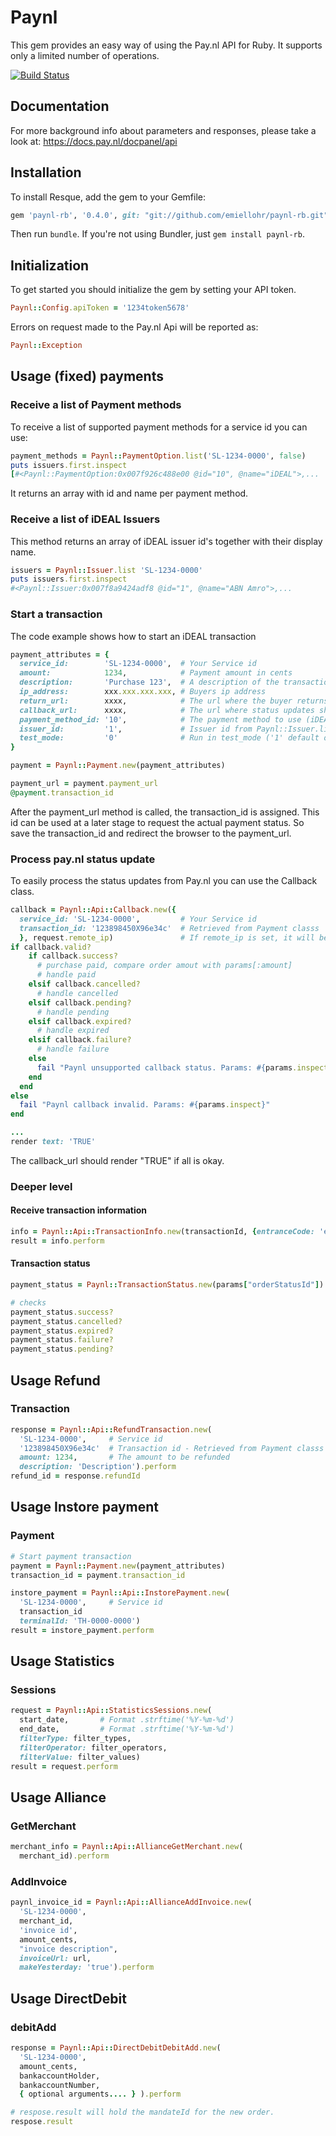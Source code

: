 Paynl
=====

This gem provides an easy way of using the Pay.nl API for Ruby. It supports only a limited number of operations.

[![Build Status](https://travis-ci.org/emiellohr/paynl-rb.svg?branch=master)](https://travis-ci.org/emiellohr/paynl-rb)

## Documentation
For more background info about parameters and responses, please take a look at:
https://docs.pay.nl/docpanel/api

## Installation

To install Resque, add the gem to your Gemfile:

```ruby
gem 'paynl-rb', '0.4.0', git: "git://github.com/emiellohr/paynl-rb.git"
```

Then run `bundle`. If you're not using Bundler, just `gem install paynl-rb`.


## Initialization

To get started you should initialize the gem by setting your API token. 

```ruby
Paynl::Config.apiToken = '1234token5678'
```

Errors on request made to the Pay.nl Api will be reported as:
```ruby
Paynl::Exception
```

## Usage (fixed) payments

### Receive a list of Payment methods
To receive a list of supported payment methods for a service id you can use:

```ruby
payment_methods = Paynl::PaymentOption.list('SL-1234-0000', false)
puts issuers.first.inspect
[#<Paynl::PaymentOption:0x007f926c488e00 @id="10", @name="iDEAL">,...
```
It returns an array with id and name per payment method.

### Receive a list of iDEAL Issuers
This method returns an array of iDEAL issuer id's together with their display name.

```ruby
issuers = Paynl::Issuer.list 'SL-1234-0000'
puts issuers.first.inspect
#<Paynl::Issuer:0x007f8a9424adf8 @id="1", @name="ABN Amro">,...
```

### Start a transaction
The code example shows how to start an iDEAL transaction

```ruby
payment_attributes = {
  service_id:        'SL-1234-0000',  # Your Service id
  amount:            1234,            # Payment amount in cents
  description:       'Purchase 123',  # A description of the transaction
  ip_address:        xxx.xxx.xxx.xxx, # Buyers ip address
  return_url:        xxxx,            # The url where the buyer returns after the payment
  callback_url:      xxxx,            # The url where status updates should be reported
  payment_method_id: '10',            # The payment method to use (iDEAL)
  issuer_id:         '1',             # Issuer id from Paynl::Issuer.list
  test_mode:         '0'              # Run in test_mode ('1' default or not '0')
}

payment = Paynl::Payment.new(payment_attributes)

payment_url = payment.payment_url
@payment.transaction_id
```

After the payment_url method is called, the transaction_id is assigned. 
This id can be used at a later stage to request the actual payment status.
So save the transaction_id and redirect the browser to the payment_url.

### Process pay.nl status update

To easily process the status updates from Pay.nl you can use the Callback class.

```ruby
callback = Paynl::Api::Callback.new({
  service_id: 'SL-1234-0000',         # Your Service id
  transaction_id: '123898450X96e34c'  # Retrieved from Payment classs
  }, request.remote_ip)               # If remote_ip is set, it will be compared to the list of ip's of Pay.nl servers.
if callback.valid?
    if callback.success?
      # purchase paid, compare order amout with params[:amount] 
      # handle paid
    elsif callback.cancelled?
      # handle cancelled
    elsif callback.pending?
      # handle pending
    elsif callback.expired?
      # handle expired
    elsif callback.failure?
      # handle failure
    else
      fail "Paynl unsupported callback status. Params: #{params.inspect}"
    end
  end
else
  fail "Paynl callback invalid. Params: #{params.inspect}"
end

...
render text: 'TRUE'
```

The callback_url should render "TRUE" if all is okay.

### Deeper level

#### Receive transaction information

```ruby
info = Paynl::Api::TransactionInfo.new(transactionId, {entranceCode: 'entranceCode'} )
result = info.perform
```

#### Transaction status

```ruby
payment_status = Paynl::TransactionStatus.new(params["orderStatusId"])

# checks
payment_status.success?
payment_status.cancelled?
payment_status.expired?
payment_status.failure?
payment_status.pending?
```

## Usage Refund

### Transaction

```ruby
response = Paynl::Api::RefundTransaction.new(
  'SL-1234-0000',     # Service id
  '123898450X96e34c'  # Transaction id - Retrieved from Payment classs
  amount: 1234,       # The amount to be refunded
  description: 'Description').perform
refund_id = response.refundId
```

## Usage Instore payment

### Payment

```ruby
# Start payment transaction
payment = Paynl::Payment.new(payment_attributes)
transaction_id = payment.transaction_id

instore_payment = Paynl::Api::InstorePayment.new(
  'SL-1234-0000',     # Service id
  transaction_id
  terminalId: 'TH-0000-0000')
result = instore_payment.perform
```

## Usage Statistics

### Sessions

```ruby
request = Paynl::Api::StatisticsSessions.new(
  start_date,       # Format .strftime('%Y-%m-%d')
  end_date,         # Format .strftime('%Y-%m-%d') 
  filterType: filter_types,
  filterOperator: filter_operators,
  filterValue: filter_values)
result = request.perform
```

## Usage Alliance

### GetMerchant

```ruby
merchant_info = Paynl::Api::AllianceGetMerchant.new(
  merchant_id).perform
```

### AddInvoice

```ruby
paynl_invoice_id = Paynl::Api::AllianceAddInvoice.new(
  'SL-1234-0000',
  merchant_id,
  'invoice id',
  amount_cents,
  "invoice description",
  invoiceUrl: url,
  makeYesterday: 'true').perform
```

## Usage DirectDebit

### debitAdd

```ruby
response = Paynl::Api::DirectDebitDebitAdd.new(
  'SL-1234-0000',
  amount_cents,
  bankaccountHolder,
  bankaccountNumber,
  { optional arguments.... } ).perform

# respose.result will hold the mandateId for the new order. 
respose.result 
```


